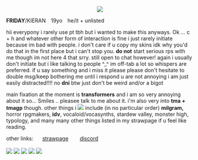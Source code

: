<div>
<center><img src="https://files.catbox.moe/ibmbv9.png"/></center>
<p><b>FRIDAY</b>/KIERAN⠀ 19yo⠀ he/it + unlisted </p>
   <p>hii everypony i rarely use pt tbh but i wanted to make this anyways. Ok ... c + h and whatever other form of interaction is fine i just rarely initiate because im bad with people. i don't care if u copy my skins idk why you'd do that in the first place but i can't stop you. <b>do not</b> start serious rps with me though im not here 4 that srry. still open to chat however! again i usually don't initiate but i like talking to people ^_^ im off-tab a lot so whispers are preferred. if u say something and i miss it please please don't hesitate to double msg/keep bothering me until i respond u are not annoying i am just easily distracted!!!! no <b>dni</b> btw just don't be weird and/or a bigot</p>
   <p>main fixation at the moment is <b>transformers</b> and i am so very annoying about it so... Smiles .. pleasee talk to me about it. i'm also very into <b>tma + tmagp</b> though. other things i <img src="https://64.media.tumblr.com/a9425572bee503600b206d0bc4604672/1292363c2db9a7be-c7/s75x75_c1/d6a8be3d7b4591e87ba529e4d656ff65a2bc7adf.gifv"/> include (in no particular order) <b>milgram,</b> horror rpgmakers, <b>idv</b>, vocaloid/vocasynths, stardew valley, monster high, typology, and many many other things listed in my strawpage if u feel like reading.</p>
other links: ⠀⠀<a href="https://watcherscrown.straw.page/">strawpage</a>⠀⠀⠀<a href="https://discordapp.com/users/323915172676894720">discord</a>
<br> <br>
<img src="https://files.catbox.moe/5m11fo.jpg"/> <img src="https://files.catbox.moe/v0nhqw.gif"/> <img src="https://files.catbox.moe/z9zhqn.png"/> <img src="https://files.catbox.moe/7tyuzv.gif"/> <img src="https://files.catbox.moe/mdev84.png"/>
</div>
